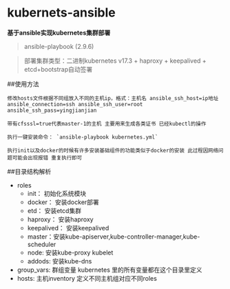 # kubernets-ansible

**基于ansible实现kubernetes集群部署**
>ansible-playbook (2.9.6)

>部署集群类型：二进制kubernetes v17.3 + haproxy + keepalived + etcd+bootstrap自动签署

##使用方法

    修改hosts文件根据不同组放入不同的主机ip，格式：主机名 ansible_ssh_host=ip地址 ansible_connection=ssh ansible_ssh_user=root ansible_ssh_pass=yingjianjian

    带有cfsssl=true代表master-1的主机 主要用来生成各类证书 已经kubectl的操作

    执行一键安装命令： `ansible-playbook kubernetes.yml`

    执行init以及docker的时候有许多安装基础组件的功能类似于docker的安装 此过程因网络问题可能会出现报错 重复执行即可

##目录结构解析

+ roles
   + init：   初始化系统模块
   + docker： 安装docker部署
   + etd：  安装etcd集群
   + haproxy： 安装haproxy
   + keepalived： 安装keepalived
   + master：安装kube-apiserver,kube-controller-manager,kube-scheduler
   + node: 安装kube-proxy kubelet
   + addods: 安装kube-dns
+ group_vars:  群组变量  kubernetes 里的所有变量都在这个目录里定义
+ hosts: 主机inventory  定义不同主机组对应不同roles
